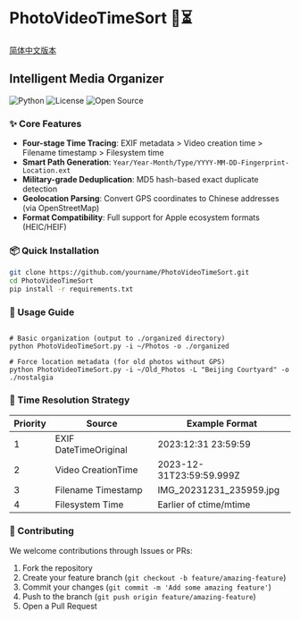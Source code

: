 # PhotoVideoTimeSort 📸⏳
[简体中文版本](https://github.com/liu-XiaoShu/PhotoVideoTimeSort/blob/main/README.md)


## Intelligent Media Organizer

![Python](https://img.shields.io/badge/Python-3.8+-blue)
![License](https://img.shields.io/badge/License-MIT-green)
![Open Source](https://img.shields.io/badge/Open%20Source-✓-success)

### ✨ Core Features
- **Four-stage Time Tracing**: EXIF metadata > Video creation time > Filename timestamp > Filesystem time
- **Smart Path Generation**: `Year/Year-Month/Type/YYYY-MM-DD-Fingerprint-Location.ext`
- **Military-grade Deduplication**: MD5 hash-based exact duplicate detection
- **Geolocation Parsing**: Convert GPS coordinates to Chinese addresses (via OpenStreetMap)
- **Format Compatibility**: Full support for Apple ecosystem formats (HEIC/HEIF)

### 📦 Quick Installation
```bash
git clone https://github.com/yourname/PhotoVideoTimeSort.git
cd PhotoVideoTimeSort
pip install -r requirements.txt
```

### 🚀 Usage Guide

```

# Basic organization (output to ./organized directory)
python PhotoVideoTimeSort.py -i ~/Photos -o ./organized

# Force location metadata (for old photos without GPS)
python PhotoVideoTimeSort.py -i ~/Old_Photos -L "Beijing Courtyard" -o ./nostalgia
```

### 🧠 Time Resolution Strategy

| Priority | Source                | Example Format           |
| -------- | --------------------- | ------------------------ |
| 1        | EXIF DateTimeOriginal | 2023:12:31 23:59:59      |
| 2        | Video CreationTime    | 2023-12-31T23:59:59.999Z |
| 3        | Filename Timestamp    | IMG_20231231_235959.jpg  |
| 4        | Filesystem Time       | Earlier of ctime/mtime   |

### 🤝 Contributing

We welcome contributions through Issues or PRs:

1. Fork the repository
2. Create your feature branch (`git checkout -b feature/amazing-feature`)
3. Commit your changes (`git commit -m 'Add some amazing feature'`)
4. Push to the branch (`git push origin feature/amazing-feature`)
5. Open a Pull Request
